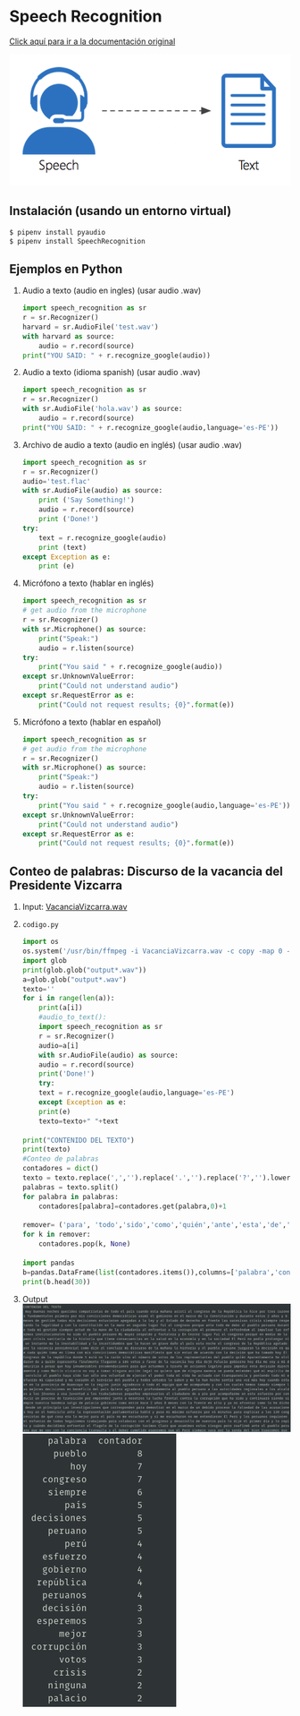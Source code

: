 # Speech Recognition
[Click aquí para ir a la documentación original](https://pypi.org/project/SpeechRecognition/)

![](.img/1.png)

## Instalación (usando un entorno virtual)  
```
$ pipenv install pyaudio
$ pipenv install SpeechRecognition
```
## Ejemplos en Python
1. Audio a texto (audio en ingles) (usar audio .wav)
	```python
	import speech_recognition as sr
	r = sr.Recognizer()
	harvard = sr.AudioFile('test.wav')
	with harvard as source:
	    audio = r.record(source)
	print("YOU SAID: " + r.recognize_google(audio))
	```
2. Audio a texto (idioma spanish) (usar audio .wav)
	```python
	import speech_recognition as sr
	r = sr.Recognizer()
	with sr.AudioFile('hola.wav') as source:
	    audio = r.record(source)
	print("YOU SAID: " + r.recognize_google(audio,language='es-PE'))
	```
3. Archivo de audio a texto (audio en inglés) (usar audio .wav)
	```python
	import speech_recognition as sr
	r = sr.Recognizer()
	audio='test.flac'
	with sr.AudioFile(audio) as source:
	    print ('Say Something!')
	    audio = r.record(source)
	    print ('Done!')
	try:    
		text = r.recognize_google(audio)
		print (text)
	except Exception as e:
		print (e)
	```
4. Micrófono a texto (hablar en inglés)
	```python
	import speech_recognition as sr
	# get audio from the microphone
	r = sr.Recognizer()
	with sr.Microphone() as source:
	    print("Speak:")
	    audio = r.listen(source)
	try:
	    print("You said " + r.recognize_google(audio))
	except sr.UnknownValueError:
	    print("Could not understand audio")
	except sr.RequestError as e:
	    print("Could not request results; {0}".format(e))
	```
5. Micrófono a texto (hablar en español)
	```python
	import speech_recognition as sr
	# get audio from the microphone
	r = sr.Recognizer()
	with sr.Microphone() as source:
	    print("Speak:")
	    audio = r.listen(source)
	try:
	    print("You said " + r.recognize_google(audio,language='es-PE'))
	except sr.UnknownValueError:
	    print("Could not understand audio")
	except sr.RequestError as e:
	    print("Could not request results; {0}".format(e))
	```
## Conteo de palabras: Discurso de la vacancia del Presidente Vizcarra
1. Input: [VacanciaVizcarra.wav](.img/VacanciaVizcarra.wav)
2. `codigo.py`

	```py
	import os
	os.system('/usr/bin/ffmpeg -i VacanciaVizcarra.wav -c copy -map 0 -segment_time 00:05:00 -f segment output%03d.wav')
	import glob
	print(glob.glob("output*.wav"))
	a=glob.glob("output*.wav")
	texto=''
	for i in range(len(a)):
	    print(a[i])
	    #audio_to_text():
	    import speech_recognition as sr
	    r = sr.Recognizer()
	    audio=a[i]
	    with sr.AudioFile(audio) as source:
		audio = r.record(source)
		print('Done!')
	    try:    
		text = r.recognize_google(audio,language='es-PE')
	    except Exception as e:
		print(e)
	    texto=texto+" "+text

	print("CONTENIDO DEL TEXTO")
	print(texto)
	#Conteo de palabras
	contadores = dict()
	texto = texto.replace(',','').replace('.','').replace('?','').lower()
	palabras = texto.split()
	for palabra in palabras:
	    contadores[palabra]=contadores.get(palabra,0)+1

	remover= ('para', 'todo','sido','como','quién','ante','esta','de','del','la','y','el','en','a','que','mi','mis','al','los','lo','con','por','me','las','un','una','ha','han','se','si','no','voy','día','son','toda','o','muy','todos','qué','fui','he','cuando','estos','su','más','es','sus','nos','este','pero','le','ser','eso','solo','aqui','otros','aquí','están','está','entre','fue')
	for k in remover:
	    contadores.pop(k, None)

	import pandas
	b=pandas.DataFrame(list(contadores.items()),columns=['palabra','contador']).sort_values('contador',ascending=False)
	print(b.head(30))
	```
3. Output  
	![](.img/ContenidoDeTexto.png)  
	![](.img/ContadorPalabras.png)    
